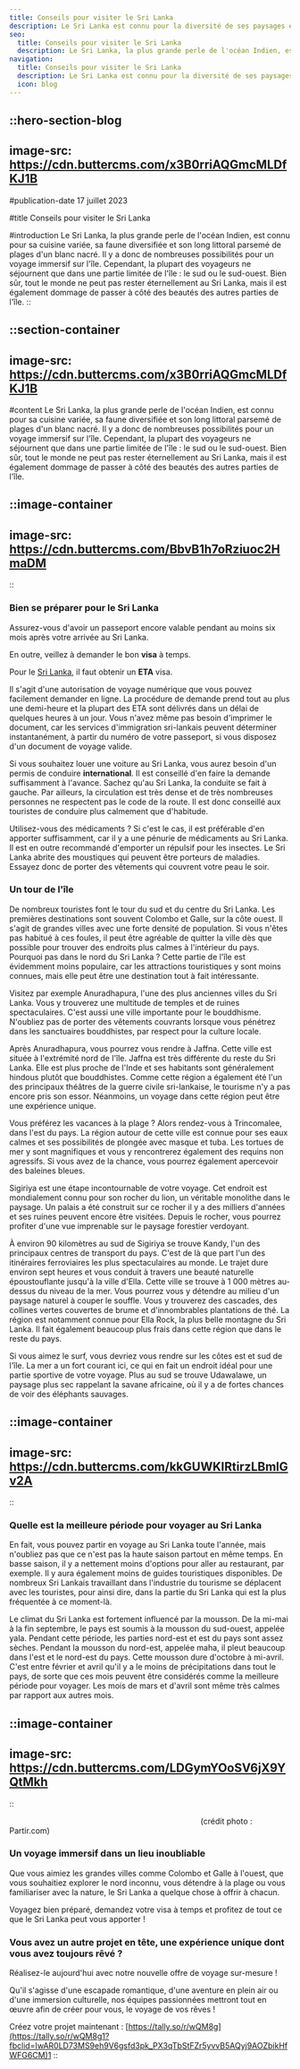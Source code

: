 ```yaml
---
title: Conseils pour visiter le Sri Lanka
description: Le Sri Lanka est connu pour la diversité de ses paysages et sa culture unique. Lisez ici tous les conseils pour un voyage autour du Sri Lanka bien réussi.
seo:
  title: Conseils pour visiter le Sri Lanka
  description: Le Sri Lanka, la plus grande perle de l'océan Indien, est connu pour sa cuisine variée, sa faune diversifiée et son long littoral parsemé de
navigation:
  title: Conseils pour visiter le Sri Lanka
  description: Le Sri Lanka est connu pour la diversité de ses paysages et sa culture unique. Lisez ici tous les conseils pour un voyage autour du Sri Lanka bien réussi.
  icon: blog
---
```


::hero-section-blog
---
image-src: https://cdn.buttercms.com/x3B0rriAQGmcMLDfKJ1B
---
#publication-date
17 juillet 2023

#title
Conseils pour visiter le Sri Lanka

#introduction
Le Sri Lanka, la plus grande perle de l'océan Indien, est connu pour sa cuisine variée, sa faune diversifiée et son long littoral parsemé de plages d'un blanc nacré. Il y a donc de nombreuses possibilités pour un voyage immersif sur l'île. Cependant, la plupart des voyageurs ne séjournent que dans une partie limitée de l'île : le sud ou le sud-ouest. Bien sûr, tout le monde ne peut pas rester éternellement au Sri Lanka, mais il est également dommage de passer à côté des beautés des autres parties de l'île.
::

::section-container
---
image-src: https://cdn.buttercms.com/x3B0rriAQGmcMLDfKJ1B
---
#content
Le Sri Lanka, la plus grande perle de l'océan Indien, est connu pour sa cuisine variée, sa faune diversifiée et son long littoral parsemé de plages d'un blanc nacré. Il y a donc de nombreuses possibilités pour un voyage immersif sur l'île. Cependant, la plupart des voyageurs ne séjournent que dans une partie limitée de l'île : le sud ou le sud-ouest. Bien sûr, tout le monde ne peut pas rester éternellement au Sri Lanka, mais il est également dommage de passer à côté des beautés des autres parties de l'île.

::image-container
---
image-src: https://cdn.buttercms.com/BbvB1h7oRziuoc2HmaDM
---
::

### Bien se préparer pour le Sri Lanka

Assurez-vous d'avoir un passeport encore valable pendant au moins six mois après votre arrivée au Sri Lanka.

En outre, veillez à demander le bon **visa** à temps.

Pour le [Sri Lanka](https://demandevisa.fr/sri-lanka), il faut obtenir un **ETA** visa.

Il s'agit d'une autorisation de voyage numérique que vous pouvez facilement demander en ligne. La procédure de demande prend tout au plus une demi-heure et la plupart des ETA sont délivrés dans un délai de quelques heures à un jour. Vous n'avez même pas besoin d'imprimer le document, car les services d'immigration sri-lankais peuvent déterminer instantanément, à partir du numéro de votre passeport, si vous disposez d'un document de voyage valide.

Si vous souhaitez louer une voiture au Sri Lanka, vous aurez besoin d'un permis de conduire **international**. Il est conseillé d'en faire la demande suffisamment à l'avance. Sachez qu'au Sri Lanka, la conduite se fait à gauche. Par ailleurs, la circulation est très dense et de très nombreuses personnes ne respectent pas le code de la route. Il est donc conseillé aux touristes de conduire plus calmement que d'habitude.

Utilisez-vous des médicaments ? Si c'est le cas, il est préférable d'en apporter suffisamment, car il y a une pénurie de médicaments au Sri Lanka. Il est en outre recommandé d'emporter un répulsif pour les insectes. Le Sri Lanka abrite des moustiques qui peuvent être porteurs de maladies. Essayez donc de porter des vêtements qui couvrent votre peau le soir.

### Un tour de l'île

De nombreux touristes font le tour du sud et du centre du Sri Lanka. Les premières destinations sont souvent Colombo et Galle, sur la côte ouest. Il s'agit de grandes villes avec une forte densité de population. Si vous n'êtes pas habitué à ces foules, il peut être agréable de quitter la ville dès que possible pour trouver des endroits plus calmes à l'intérieur du pays. Pourquoi pas dans le nord du Sri Lanka ? Cette partie de l'île est évidemment moins populaire, car les attractions touristiques y sont moins connues, mais elle peut être une destination tout à fait intéressante.

Visitez par exemple Anuradhapura, l'une des plus anciennes villes du Sri Lanka. Vous y trouverez une multitude de temples et de ruines spectaculaires. C'est aussi une ville importante pour le bouddhisme. N'oubliez pas de porter des vêtements couvrants lorsque vous pénétrez dans les sanctuaires bouddhistes, par respect pour la culture locale.

Après Anuradhapura, vous pourrez vous rendre à Jaffna. Cette ville est située à l'extrémité nord de l'île. Jaffna est très différente du reste du Sri Lanka. Elle est plus proche de l'Inde et ses habitants sont généralement hindous plutôt que bouddhistes. Comme cette région a également été l'un des principaux théâtres de la guerre civile sri-lankaise, le tourisme n'y a pas encore pris son essor. Néanmoins, un voyage dans cette région peut être une expérience unique.

Vous préférez les vacances à la plage ? Alors rendez-vous à Trincomalee, dans l'est du pays. La région autour de cette ville est connue pour ses eaux calmes et ses possibilités de plongée avec masque et tuba. Les tortues de mer y sont magnifiques et vous y rencontrerez également des requins non agressifs. Si vous avez de la chance, vous pourrez également apercevoir des baleines bleues.

Sigiriya est une étape incontournable de votre voyage. Cet endroit est mondialement connu pour son rocher du lion, un véritable monolithe dans le paysage. Un palais a été construit sur ce rocher il y a des milliers d'années et ses ruines peuvent encore être visitées. Depuis le rocher, vous pourrez profiter d'une vue imprenable sur le paysage forestier verdoyant.

À environ 90 kilomètres au sud de Sigiriya se trouve Kandy, l'un des principaux centres de transport du pays. C'est de là que part l'un des itinéraires ferroviaires les plus spectaculaires au monde. Le trajet dure environ sept heures et vous conduit à travers une beauté naturelle époustouflante jusqu'à la ville d'Ella. Cette ville se trouve à 1 000 mètres au-dessus du niveau de la mer. Vous pourrez vous y détendre au milieu d'un paysage naturel à couper le souffle. Vous y trouverez des cascades, des collines vertes couvertes de brume et d'innombrables plantations de thé. La région est notamment connue pour Ella Rock, la plus belle montagne du Sri Lanka. Il fait également beaucoup plus frais dans cette région que dans le reste du pays.

Si vous aimez le surf, vous devriez vous rendre sur les côtes est et sud de l'île. La mer a un fort courant ici, ce qui en fait un endroit idéal pour une partie sportive de votre voyage. Plus au sud se trouve Udawalawe, un paysage plus sec rappelant la savane africaine, où il y a de fortes chances de voir des éléphants sauvages.

::image-container
---
image-src: https://cdn.buttercms.com/kkGUWKIRtirzLBmlGv2A
---
::

### **Quelle est la meilleure période pour voyager au Sri Lanka**

En fait, vous pouvez partir en voyage au Sri Lanka toute l'année, mais n'oubliez pas que ce n'est pas la haute saison partout en même temps. En basse saison, il y a nettement moins d'options pour aller au restaurant, par exemple. Il y aura également moins de guides touristiques disponibles. De nombreux Sri Lankais travaillant dans l'industrie du tourisme se déplacent avec les touristes, pour ainsi dire, dans la partie du Sri Lanka qui est la plus fréquentée à ce moment-là.

Le climat du Sri Lanka est fortement influencé par la mousson. De la mi-mai à la fin septembre, le pays est soumis à la mousson du sud-ouest, appelée yala. Pendant cette période, les parties nord-est et est du pays sont assez sèches. Pendant la mousson du nord-est, appelée maha, il pleut beaucoup dans l'est et le nord-est du pays. Cette mousson dure d'octobre à mi-avril. C'est entre février et avril qu'il y a le moins de précipitations dans tout le pays, de sorte que ces mois peuvent être considérés comme la meilleure période pour voyager. Les mois de mars et d'avril sont même très calmes par rapport aux autres mois.

::image-container
---
image-src: https://cdn.buttercms.com/LDGymYOoSV6jX9YQtMkh
---
::

                                                                                       (crédit photo : Partir.com)

### Un voyage immersif dans un lieu inoubliable

Que vous aimiez les grandes villes comme Colombo et Galle à l'ouest, que vous souhaitiez explorer le nord inconnu, vous détendre à la plage ou vous familiariser avec la nature, le Sri Lanka a quelque chose à offrir à chacun.

Voyagez bien préparé, demandez votre visa à temps et profitez de tout ce que le Sri Lanka peut vous apporter !

### Vous avez un autre projet en tête, une expérience unique dont vous avez toujours rêvé ?

Réalisez-le aujourd'hui avec notre nouvelle offre de voyage sur-mesure !

Qu'il s'agisse d'une escapade romantique, d'une aventure en plein air ou d'une immersion culturelle, nos équipes passionnées mettront tout en œuvre afin de créer pour vous, le voyage de vos rêves !

Créez votre projet maintenant : [https://tally.so/r/wQM8g](https://tally.so/r/wQM8g1?fbclid=IwAR0LD73MS9eh9V6gsfd3pk_PX3qTbStFZr5yvvB5AQyj9AOZbikHfWFG6CM)1
::
